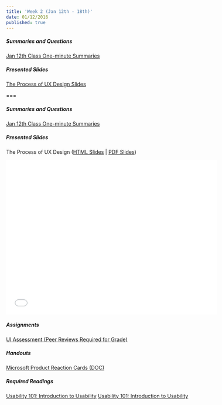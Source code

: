 ```yaml
---
title: 'Week 2 (Jan 12th - 18th)'
date: 01/12/2016
published: true
---
```


<!--- Your weekly summary content goes below here -->

##### Summaries and Questions  
[Jan 12th Class One-minute Summaries](https://canvas.sfu.ca/courses/25492/discussion_topics/440793)

##### Presented Slides  
[The Process of UX Design Slides](http://slides.com/paulhibbitts/cpt-363-slides-placeholder#/)  

<!--- Your weekly summary content goes above here -->

===

<!--- Your weekly materials content goes below here -->

##### Summaries and Questions  
[Jan 12th Class One-minute Summaries](https://canvas.sfu.ca/courses/25492/discussion_topics/440793)

##### Presented Slides  
The Process of UX Design ([HTML Slides](http://slides.com/paulhibbitts/cpt-363-slides-placeholder#/) | [PDF Slides](http://1drv.ms/1PKX6bG))  
<div class="embed-responsive embed-responsive-4by3"><iframe class="embed-responsive-item" src="//slides.com/paulhibbitts/cpt-363-slides-placeholder/embed?style=light" width="576" height="420" scrolling="no" frameborder="0" webkitallowfullscreen mozallowfullscreen allowfullscreen></iframe></div>

##### Assignments  
[UI Assessment (Peer Reviews Required for Grade)](https://canvas.sfu.ca/courses/22099/assignments/112756)  

##### Handouts  
[Microsoft Product Reaction Cards (DOC)](http://www.microsoft.com/usability/UEPostings/ProductReactionCards.doc)  

##### Required Readings  
[Usability 101: Introduction to Usability](http://www.nngroup.com/articles/usability-101-introduction-to-usability/)
<a class="embedly-card" data-card-align="left" href="http://www.nngroup.com/articles/usability-101-introduction-to-usability/">Usability 101: Introduction to Usability</a>
<script async src="//cdn.embedly.com/widgets/platform.js" charset="UTF-8"></script>
